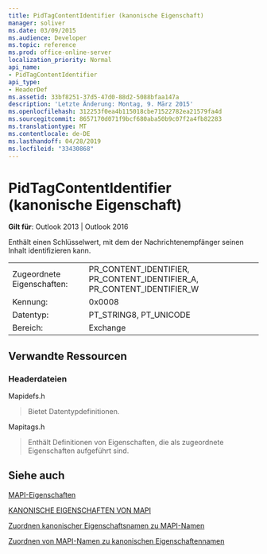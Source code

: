 ```yaml
---
title: PidTagContentIdentifier (kanonische Eigenschaft)
manager: soliver
ms.date: 03/09/2015
ms.audience: Developer
ms.topic: reference
ms.prod: office-online-server
localization_priority: Normal
api_name:
- PidTagContentIdentifier
api_type:
- HeaderDef
ms.assetid: 33bf8251-37d5-47d0-88d2-5088bfaa147a
description: 'Letzte Änderung: Montag, 9. März 2015'
ms.openlocfilehash: 312253f0ea4b115018cbe71522782ea21579fa4d
ms.sourcegitcommit: 8657170d071f9bcf680aba50b9c07f2a4fb82283
ms.translationtype: MT
ms.contentlocale: de-DE
ms.lasthandoff: 04/28/2019
ms.locfileid: "33430868"
---
```

# <a name="pidtagcontentidentifier-canonical-property"></a>PidTagContentIdentifier (kanonische Eigenschaft)

  
  
**Gilt für**: Outlook 2013 | Outlook 2016 
  
Enthält einen Schlüsselwert, mit dem der Nachrichtenempfänger seinen Inhalt identifizieren kann.
  
|||
|:-----|:-----|
|Zugeordnete Eigenschaften:  <br/> |PR_CONTENT_IDENTIFIER, PR_CONTENT_IDENTIFIER_A, PR_CONTENT_IDENTIFIER_W  <br/> |
|Kennung:  <br/> |0x0008  <br/> |
|Datentyp:  <br/> |PT_STRING8, PT_UNICODE  <br/> |
|Bereich:  <br/> |Exchange  <br/> |
   
## <a name="related-resources"></a>Verwandte Ressourcen

### <a name="header-files"></a>Headerdateien

Mapidefs.h
  
> Bietet Datentypdefinitionen.
    
Mapitags.h
  
> Enthält Definitionen von Eigenschaften, die als zugeordnete Eigenschaften aufgeführt sind.
    
## <a name="see-also"></a>Siehe auch



[MAPI-Eigenschaften](mapi-properties.md)
  
[KANONISCHE EIGENSCHAFTEN VON MAPI](mapi-canonical-properties.md)
  
[Zuordnen kanonischer Eigenschaftsnamen zu MAPI-Namen](mapping-canonical-property-names-to-mapi-names.md)
  
[Zuordnen von MAPI-Namen zu kanonischen Eigenschaftennamen](mapping-mapi-names-to-canonical-property-names.md)

